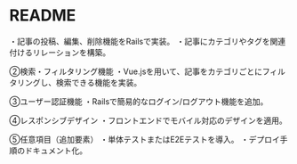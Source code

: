 # README

・記事の投稿、編集、削除機能をRailsで実装。
・記事にカテゴリやタグを関連付けるリレーションを構築。

②検索・フィルタリング機能
・Vue.jsを用いて、記事をカテゴリごとにフィルタリングし、検索できる機能を実装。

③ユーザー認証機能
・Railsで簡易的なログイン/ログアウト機能を追加。

④レスポンシブデザイン
・フロントエンドでモバイル対応のデザインを適用。

⑤任意項目（追加要素）
・単体テストまたはE2Eテストを導入。
・デプロイ手順のドキュメント化。
